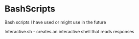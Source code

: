 # BashScripts
Bash scripts I have used or might use in the future


Interactive.sh  - creates an interactive shell that reads responses
